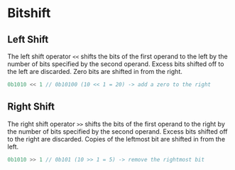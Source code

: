 # Bitshift

## Left Shift

The left shift operator `<<` shifts the bits of the first operand to the left by the number of bits specified by the second operand. Excess bits shifted off to the left are discarded. Zero bits are shifted in from the right.

```js
0b1010 << 1 // 0b10100 (10 << 1 = 20) -> add a zero to the right
```

## Right Shift

The right shift operator `>>` shifts the bits of the first operand to the right by the number of bits specified by the second operand. Excess bits shifted off to the right are discarded. Copies of the leftmost bit are shifted in from the left.

```js
0b1010 >> 1 // 0b101 (10 >> 1 = 5) -> remove the rightmost bit
```